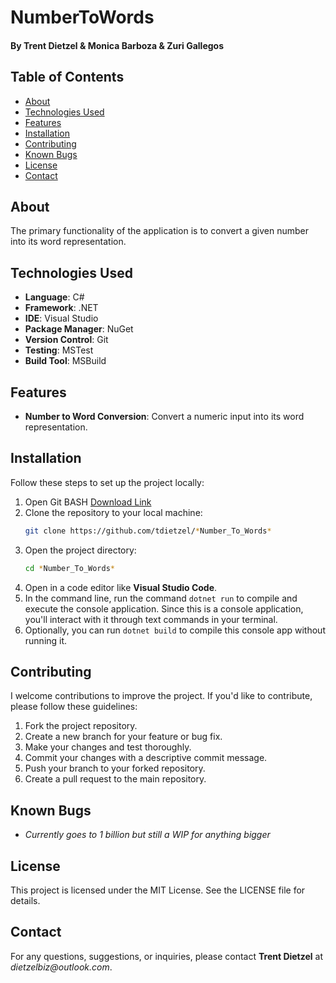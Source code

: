 # NumberToWords
#### By Trent Dietzel & Monica Barboza & Zuri Gallegos

## Table of Contents
- [About](#about)
- [Technologies Used](#technologies-used)
- [Features](#features)
- [Installation](#installation)
- [Contributing](#contributing)
- [Known Bugs](#known-bugs)
- [License](#license)
- [Contact](#contact)

## About
The primary functionality of the application is to convert a given number into its word representation.

## Technologies Used
- **Language**: C#
- **Framework**: .NET
- **IDE**: Visual Studio
- **Package Manager**: NuGet
- **Version Control**: Git
- **Testing**: MSTest
- **Build Tool**: MSBuild

## Features
- **Number to Word Conversion**: Convert a numeric input into its word representation.

## Installation

Follow these steps to set up the project locally:
1. Open Git BASH [Download Link](https://gitforwindows.org/)
2. Clone the repository to your local machine:
   ```bash
   git clone https://github.com/tdietzel/*Number_To_Words*
   ```
3. Open the project directory:
   ```bash
   cd *Number_To_Words*
   ```
4. Open in a code editor like __Visual Studio Code__.
5. In the command line, run the command ``` dotnet run ``` to compile and execute the console application. Since this is a console application, you'll interact with it through text commands in your terminal.
6. Optionally, you can run ``` dotnet build ``` to compile this console app without running it.

## Contributing

I welcome contributions to improve the project. If you'd like to contribute, please follow these guidelines:
1. Fork the project repository.
2. Create a new branch for your feature or bug fix.
3. Make your changes and test thoroughly.
4. Commit your changes with a descriptive commit message.
5. Push your branch to your forked repository.
6. Create a pull request to the main repository.

## Known Bugs

* _Currently goes to 1 billion but still a WIP for anything bigger_

## License
This project is licensed under the MIT License. See the LICENSE file for details.

## Contact
For any questions, suggestions, or inquiries, please contact **Trent Dietzel** at _dietzelbiz@outlook.com_.
